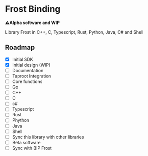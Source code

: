 # Frost Binding

**⚠️Alpha software and WIP**

Library Frost in C++, C, Typescript, Rust, Python, Java, C# and Shell

## Roadmap

- [x] Initial SDK 
- [x] Initial design (WIP)
- [ ] Documentation
- [ ] Taproot Integration
- [ ] Core functions
- [ ] Go
- [ ] C++
- [ ] C
- [ ] c#
- [ ] Typescript
- [ ] Rust
- [ ] Phython
- [ ] Java
- [ ] Shell
- [ ] Sync this library with other libraries
- [ ] Beta software
- [ ] Sync with BIP Frost
